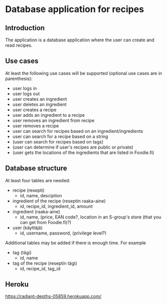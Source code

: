# Database application for recipes

## Introduction

The application is a database application where the user can create and read recipes. 

## Use cases

At least the following use cases will be supported (optional use cases are in parenthesis):

- user logs in
- user logs out
- user creates an ingredient
- user deletes an ingredient
- user creates a recipe
- user adds an ingredient to a recipe
- user removes an ingredient from recipe
- user removes a recipe
- user can search for recipes based on an ingredient/ingredients
- user can search for a recipe based on a string
- (user can search for recipes based on tags)
- (user can determine if user's recipes are public or private)
- (user gets the locations of the ingredients that are listed in Foodie.fi)


## Database structure

At least four tables are needed:

- recipe (resepti)
  - id, name, desciption
- ingredient of the recipe (reseptin raaka-aine)
  - id, recipe_id, ingredient_id, amount
- ingredient (raaka-aine)
  - id, name, (price, EAN code?, location in an S-group's store (that you can get from Foodie.fi)?)
- user (käyttäjä) 
  - id, username, password, (privilege level?)

Additional tables may be added if there is enough time. For example

- tag (tägi)
  - id, name
- tag of the recipe (reseptin tägi)
  - id, recipe_id, tag_id

## Heroku

https://radiant-depths-05859.herokuapp.com/

## 
